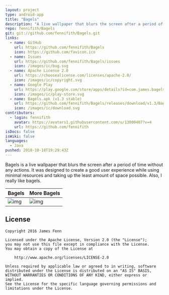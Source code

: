 ```yaml
---
layout: project
type: android-app
title: "Bagels"
description: "A live wallpaper that blurs the screen after a period of time without any actions."
repo: fennifith/Bagels
git: git://github.com/fennifith/Bagels.git
links:
  - name: GitHub
    url: https://github.com/fennifith/Bagels
    icon: https://github.com/favicon.ico
  - name: Issues
    url: https://github.com/fennifith/Bagels/issues
    icon: /images/ic/bug.svg
  - name: Apache License 2.0
    url: https://choosealicense.com/licenses/apache-2.0/
    icon: /images/ic/copyright.svg
  - name: Google Play
    url: https://play.google.com/store/apps/details?id=com.james.bagels
    icon: /images/ic/play-store.svg
  - name: Bagels.apk (v1.3 stable)
    url: https://github.com/fennifith/Bagels/releases/download/v1.3/Bagels.apk
    icon: /images/ic/download.svg
contributors:
  - login: fennifith
    avatar: https://avatars1.githubusercontent.com/u/13000407?v=4
    url: https://github.com/fennifith
isDocs: false
isWiki: false
languages:
  - Java
pushed: 2018-10-18T19:29:43Z
---
```


Bagels is a live wallpaper that blurs the screen after a period of time without any actions. It was designed to create a good user experience while using minimal resources and taking up the least amount of space possible. Also, I really like bagels.

|Bagels|More Bagels|
|--------|--------|
|![img](https://raw.githubusercontent.com/fennifith/Bagels/master/./.github/images/bagels.png?raw=true)|![img](https://raw.githubusercontent.com/fennifith/Bagels/master/./.github/images/blurred.png?raw=true)|

## License

```nohighlight
Copyright 2016 James Fenn

Licensed under the Apache License, Version 2.0 (the "License");
you may not use this file except in compliance with the License.
You may obtain a copy of the License at

    http://www.apache.org/licenses/LICENSE-2.0

Unless required by applicable law or agreed to in writing, software
distributed under the License is distributed on an "AS IS" BASIS,
WITHOUT WARRANTIES OR CONDITIONS OF ANY KIND, either express or implied.
See the License for the specific language governing permissions and
limitations under the License.
```
